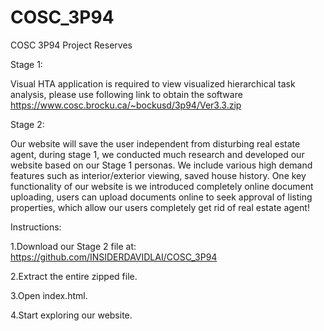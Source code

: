 # COSC_3P94
COSC 3P94 Project Reserves

Stage 1:

Visual HTA application is required to view visualized hierarchical task analysis, please use following link to obtain the software https://www.cosc.brocku.ca/~bockusd/3p94/Ver3.3.zip

Stage 2:

Our website will save the user independent from disturbing real estate agent, during stage 1, we conducted much research and developed our website based on our Stage 1 personas. We include various high demand features such as interior/exterior viewing, saved house history. One key functionality of our website is we introduced completely online document uploading, users can upload documents online to seek approval of listing properties, which allow our users completely get rid of real estate agent! 

 
Instructions:  

1.Download our Stage 2 file at: https://github.com/INSIDERDAVIDLAI/COSC_3P94 

2.Extract the entire zipped file. 

3.Open index.html. 

4.Start exploring our website. 
